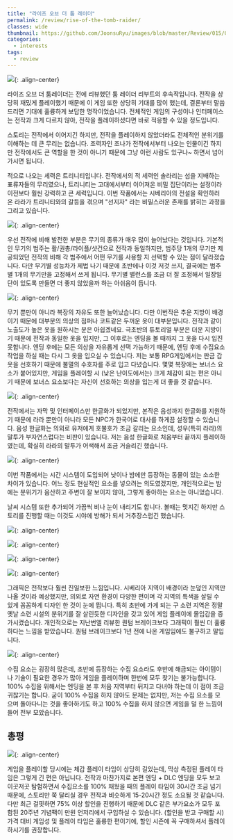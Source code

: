 ```yaml
---
title: "라이즈 오브 더 툼 레이더"
permalink: /review/rise-of-the-tomb-raider/
classes: wide
thumbnail: https://github.com/JoonsuRyu/images/blob/master/Review/015/00.jpg?raw=true
categories:
  - interests
tags:
  - review
---
```


![](https://github.com/JoonsuRyu/images/blob/master/Review/015/00.jpg?raw=true){: .align-center}

라이즈 오브 더 툼레이더는 전에 리뷰했던 툼 레이더 리부트의 후속작입니다. 전작을 상당히 재밌게 플레이했기 때문에 이 게임 또한 상당히 기대를 많이 했는데, 결론부터 말씀드리면 기대에 훌륭하게 보답한 명작이었습니다. 전체적인 게임의 구성이나 인터페이스는 전작과 크게 다르지 않아, 전작을 플레이하셨다면 바로 적응할 수 있을 정도입니다.

스토리는 전작에서 이어지긴 하지만, 전작을 플레이하지 않았더라도 전체적인 분위기를 이해하는 데 큰 무리는 없습니다. 조력자인 조나가 전작에서부터 나오는 인물이긴 하지만 전작에서도 큰 역할을 한 것이 아니기 때문에 그냥 이런 사람도 있구나~ 하면서 넘어가시면 됩니다.

적으로 나오는 세력은 트리니티입니다. 전작에서의 적 세력인 솔라리는 섬을 지배하는 표류자들의 무리였으나, 트리니티는 고대에서부터 이어져온 비밀 집단이라는 설정이라 이전보다 훨씬 강력하고 큰 세력입니다. 이번 작품에서는 시베리아의 전설을 확인하러 온 라라가 트리니티와의 갈등을 겪으며 "선지자" 라는 비밀스러운 존재를 밝히는 과정을 그리고 있습니다.

![](https://github.com/JoonsuRyu/images/blob/master/Review/015/01.jpg?raw=true){: .align-center}

우선 전작에 비해 발전한 부분은 무기의 종류가 매우 많이 늘어났다는 것입니다. 기본적인 무기의 범주는 활/권총/라이플/샷건으로 전작과 동일하지만, 범주당 1개의 무기만 제공되었던 전작의 비해 각 범주에서 어떤 무기를 사용할 지 선택할 수 있는 점이 달라졌습니다. 다만 무기별 성능차가 제법 나기 때문에 초반에나 이것 저것 쓰지, 결국에는 범주별 1개의 무기만을 고정해서 쓰게 됩니다. 무기별 밸런스를 조금 더 잘 조정해서 일장일단이 있도록 만들면 더 좋지 않았을까 하는 아쉬움이 듭니다.

![](https://github.com/JoonsuRyu/images/blob/master/Review/015/02.jpg?raw=true){: .align-center}

무기 뿐만이 아니라 복장의 자유도 또한 늘어났습니다. 다만 이번작은 추운 지방이 배경이기 때문에 대부분의 의상의 점퍼나 코트같은 두꺼운 옷이 대부분입니다. 전작과 같이 노출도가 높은 옷을 원하시는 분은 아쉽겠네요. 극초반의 튜토리얼 부분은 더운 지방이기 때문에 전작과 동일한 옷을 입지만, 그 이후로는 엔딩을 볼 때까지 그 옷을 다시 입진 못합니다. 엔딩 후에는 모든 의상을 자유롭게 선택 가능하기 때문에, 엔딩 후에 수집요소 작업을 하실 때는 다시 그 옷을 입으실 수 있습니다. 저는 보통 RPG게임에서는 판금 갑옷을 선호하기 때문에 불멸의 수호자를 주로 입고 다녔습니다. 몇몇 복장에는 보너스 요소가 붙어있지만, 게임을 플레이할 시 (낮은 난이도에서는) 크게 체감이 되는 편은 아니기 때문에 보너스 요소보다는 자신이 선호하는 의상을 입는게 더 좋을 것 같습니다.

![](https://github.com/JoonsuRyu/images/blob/master/Review/015/03.jpg?raw=true){: .align-center}

전작에서는 자막 및 인터페이스만 한글화가 되었지만, 본작은 음성까지 한글화를 지원하기 때문에 라라 뿐만이 아니라 모든 NPC가 한국어로 대사를 하게끔 설정할 수 있습니다. 음성 한글화는 의외로 유저에게 호불호가 조금 갈리는 요소인데, 성우(특히 라라)의 말투가 부자연스럽다는 비판이 있습니다. 저는 음성 한글화로 처음부터 끝까지 플레이하였는데, 확실히 라라의 말투가 어색해서 조금 거슬리긴 했습니다.

![](https://github.com/JoonsuRyu/images/blob/master/Review/015/04.jpg?raw=true){: .align-center}

이번 작품에서는 시간 시스템이 도입되어 낮이나 밤에만 등장하는 동물이 있는 소소한 차이가 있습니다. 어느 정도 현실적인 요소를 넣으려는 의도였겠지만, 개인적으로는 밤에는 분위기가 음산하고 주변이 잘 보이지 않아, 그렇게 좋아하는 요소는 아니었습니다.

날씨 시스템 또한 추가되어 가끔씩 비나 눈이 내리기도 합니다. 볼때는 멋지긴 하지만 스토리를 진행할 때는 이것도 시야에 방해가 되서 거추장스럽긴 했습니다.

![](https://github.com/JoonsuRyu/images/blob/master/Review/015/05.jpg?raw=true){: .align-center}

![](https://github.com/JoonsuRyu/images/blob/master/Review/015/06.jpg?raw=true){: .align-center}

![](https://github.com/JoonsuRyu/images/blob/master/Review/015/07.jpg?raw=true){: .align-center}

![](https://github.com/JoonsuRyu/images/blob/master/Review/015/08.jpg?raw=true){: .align-center}

그래픽은 전작보다 훨씬 진일보한 느낌입니다. 시베리아 지역이 배경이라 눈덮인 지역만 나올 것이라 예상했지만, 의외로 자연 환경이 다양한 편이며 각 지역의 특색을 살릴 수 있게 꼼꼼하게 디자인 한 것이 눈에 띕니다. 특히 초반에 가게 되는 구 소련 지역은 정말 옛날 소련 시설의 분위기를 잘 살린듯한 디자인을 갖고 있어 게임 플레이에 몰입감을 증가시켰습니다. 개인적으로는 지난번엘 리뷰한 퀀텀 브레이크보다 그래픽이 훨씬 더 훌륭하다는 느낌을 받았습니다. 퀀텀 브레이크보다 1년 전에 나온 게임임에도 불구하고 말입니다.

![](https://github.com/JoonsuRyu/images/blob/master/Review/015/09.jpg?raw=true){: .align-center}

수집 요소는 굉장히 많은데, 초반에 등장하는 수집 요소라도 후반에 해금되는 아이템이나 기술이 필요한 경우가 많아 게임을 플레이하며 한번에 모두 찾기는 불가능합니다. 100% 수집을 위해서는 엔딩을 본 후 처음 지역부터 뒤지고 다녀야 하는데 이 점이 조금 귀찮기는 합니다. 굳이 100% 수집을 하지 않아도 문제는 없지만, 저는 수집 요소를 모으며 돌아다니는 것을 좋아하기도 하고 100% 수집을 하지 않으면 게임을 덜 한 느낌이 들어 전부 모았습니다.

## 총평

![](https://github.com/JoonsuRyu/images/blob/master/Review/015/10.png?raw=true){: .align-center}

게임을 플레이할 당시에는 체감 플레이 타임이 상당히 길었는데, 막상 측정된 플레이 타임은 그렇게 긴 편은 아닙니다. 전작과 마찬가지로 본편 엔딩 + DLC 엔딩을 모두 보고 이곳저곳 탐험하면서 수집요소를 100% 채웠을 때의 플레이 타임이 30시간 조금 넘기 때문에, 스토리만 쭉 달리실 경우 전작과 비슷하게 15-20시간 정도 소요될 것 같습니다. 다만 최근 걸핏하면 75% 이상 할인을 진행하기 때문에 DLC 같은 부가요소가 모두 포함된 20주년 기념팩이 만원 언저리에서 구입하실 수 있습니다. (할인을 받고 구매할 시) 가격 대비 게임성 및 플레이 타임은 훌륭한 편이기에, 할인 시즌에 꼭 구매하셔서 플레이하시기를 권장합니다.